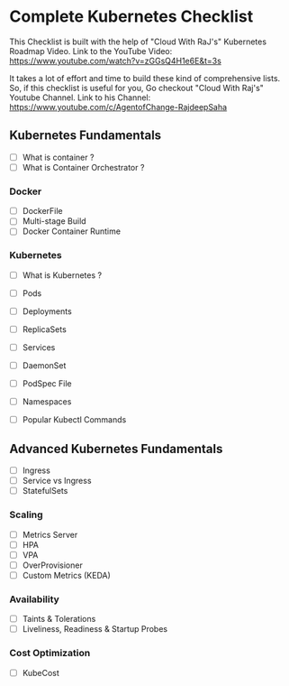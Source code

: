 # Complete Kubernetes Checklist

This Checklist is built with the help of "Cloud With RaJ's" Kubernetes Roadmap Video. 
Link to the YouTube Video:
https://www.youtube.com/watch?v=zGGsQ4H1e6E&t=3s

It takes a lot of effort and time to build these kind of comprehensive lists. So, if this checklist is useful for you, Go checkout "Cloud With Raj's" Youtube Channel.
Link to his Channel: https://www.youtube.com/c/AgentofChange-RajdeepSaha

## Kubernetes Fundamentals

- [ ] What is container ?
- [ ] What is Container Orchestrator ?
### Docker
- [ ] DockerFile
- [ ] Multi-stage Build
- [ ] Docker Container Runtime

### Kubernetes
- [ ] What is Kubernetes ?
- [ ] Pods
- [ ] Deployments
- [ ] ReplicaSets
- [ ] Services
- [ ] DaemonSet
- [ ] PodSpec File
- [ ] Namespaces
- [ ] Popular Kubectl Commands


## Advanced Kubernetes Fundamentals
- [ ] Ingress
- [ ] Service vs Ingress
- [ ] StatefulSets

### Scaling
- [ ] Metrics Server 
- [ ] HPA
- [ ] VPA
- [ ] OverProvisioner
- [ ] Custom Metrics (KEDA)

### Availability
- [ ] Taints & Tolerations
- [ ] Liveliness, Readiness & Startup Probes

### Cost Optimization
- [ ] KubeCost


